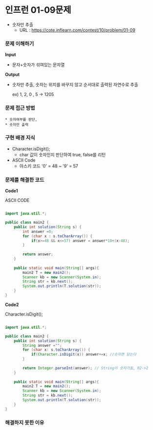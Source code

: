# 인프런 01-09문제
- 숫자만 추출
  - URL : https://cote.inflearn.com/contest/10/problem/01-09

### 문제 이해하기

**Input**

* 문자+숫자가 섞여있는 문자열

**Output**

* 숫자만 추출, 숫자는 위치를 바꾸지 않고 순서대로 출력된 자연수로 추출

  ex) 1, 2, 0 , 5 -> 1205

### 문제 접근 방법

	* 숫자여부를 판단,
	* 숫자만 출력

### 구현 배경 지식

 * Character.isDigit();
   	* char 값이 숫자인지 판단하여 true, false를 리턴
 * ASCII Code 
    * 아스키 코드 '0' = 48 ~ '9' = 57

### 문제를 해결한 코드

**Code1**

ASCII CODE

```java

import java.util.*;

public class main2 {
	public int solution(String s) {
		int answer =0;
		for (char x : s.toCharArray()) {
			if(x>=48 && x<=57) answer = answer*10+(x-48);
		}
		
		return answer;
	}
	
    public static void main(String[] args){
    	main2 T = new main2();
    	Scanner kb = new Scanner(System.in);
    	String str = kb.next();
    	System.out.println(T.solution(str));
    }
}

```



**Code2**

Character.isDigit();

```java

import java.util.*;

public class main2 {
	public int solution(String s) {
		String answer ="";
		for (char x: s.toCharArray()) {
			if(Character.isDigit(x)) answer+=x; //숫자면 담는다
		}
		
		return Integer.parseInt(answer); // String이 숫자가됨, 02->2
	}
	
    public static void main(String[] args){
    	main2 T = new main2();
    	Scanner kb = new Scanner(System.in);
    	String str = kb.next();
    	System.out.println(T.solution(str));
    }
}
```



### 해결하지 못한 이유